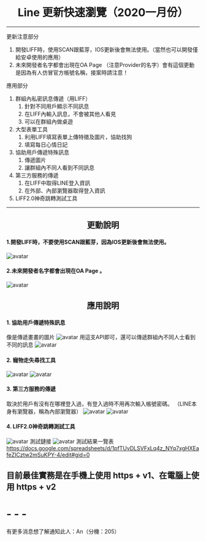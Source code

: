# <center>Line 更新快速瀏覽（2020一月份）</center> 
<p align="right"></p>

- - -
更新注意部分
1. 開發LIFF時，使用SCAN跟藍芽，IOS更新後會無法使用。（當然也可以開發僅給安卓使用的應用）
2. 未來開發者名字都會出現在OA Page （注意Provider的名字）會有這個更動是因為有人仿冒官方帳號名稱，接案時請注意！

應用部分
1. 群組內私密訊息傳遞（用LIFF）
   1. 針對不同用戶顯示不同訊息
   2. 在LIFF內輸入訊息，不會被其他人看見
   3. 可以在群組內做桌遊
2. 大型表單工具
   1. 利用LIFF填寫表單上傳特徵及圖片，協助找狗
   2. 填寫每日心情日記
3. 協助用戶傳遞特殊訊息
   1. 傳遞圖片
   2. 讓群組內不同人看到不同訊息
4. 第三方服務的傳遞
   1. 在LIFF中取得LINE登入資訊
   2. 在外部、內部瀏覽器取得登入資訊
5. LIFF2.0神奇跳轉測試工具


- - -
## <center>更動說明</center>
#### 1.開發LIFF時，不要使用SCAN跟藍芽，因為IOS更新後會無法使用。
![avatar](https://i.imgur.com/hSrxVIy.png)
#### 2.未來開發者名字都會出現在OA Page 。
![avatar](https://i.imgur.com/BfBV5ha.jpg)
## <center>應用說明</center>
#### 1. 協助用戶傳遞特殊訊息
像是傳遞畫畫的圖片
![avatar](https://i.imgur.com/AqwgIwI.png)
用這支API即可，還可以傳遞群組內不同人士看到不同的訊息
![avatar](https://i.imgur.com/pCKdmtw.png)
#### 2. 寵物走失尋找工具
![avatar](https://i.imgur.com/OYN8UxY.png)
![avatar](https://i.imgur.com/g2p0XfH.png)
#### 3. 第三方服務的傳遞
取決於用戶有沒有在哪裡登入過，有登入過時不用再次輸入帳號密碼。
（LINE本身有瀏覽器，稱為內部瀏覽器）
![avatar](https://i.imgur.com/n8rlG1K.png)
![avatar](https://i.imgur.com/w9jDCN7.png)

#### 4. LIFF2.0神奇跳轉測試工具
![avatar](https://i.imgur.com/NrkCJcl.png)
測試鏈接
![avatar](https://i.imgur.com/OcLLT6e.png)
測試結果一覽表
https://docs.google.com/spreadsheets/d/1pfTUvDLSVFxLq4z_NYq7xgHXEafeZICztw2mSuKPY-4/edit#gid=0



## 目前最佳實務是在手機上使用 https + v1、在電腦上使用 https + v2 






# - - -

有更多消息想了解通知此人：An（分機：205）